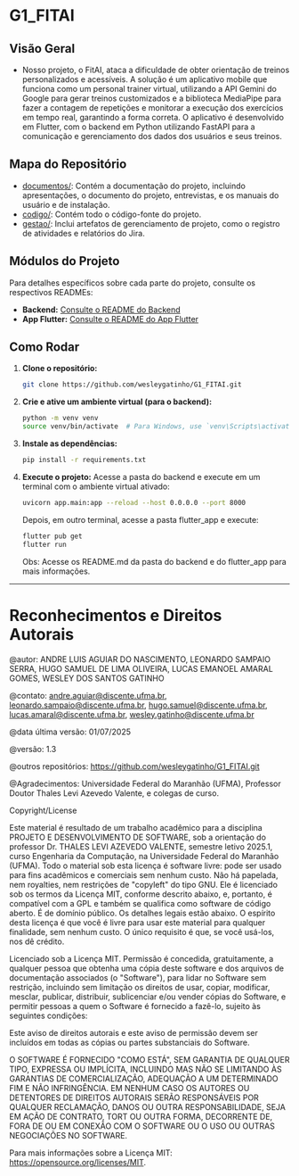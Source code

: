 # G1_FITAI

## Visão Geral

* Nosso projeto, o FitAI, ataca a dificuldade de obter orientação de treinos personalizados e acessíveis. A solução é um aplicativo mobile que funciona como um personal trainer virtual, utilizando a API Gemini do Google para gerar treinos customizados e a biblioteca MediaPipe para fazer a contagem de repetições e monitorar a execução dos exercícios em tempo real, garantindo a forma correta. O aplicativo é desenvolvido em Flutter, com o backend em Python utilizando FastAPI para a comunicação e gerenciamento dos dados dos usuários e seus treinos.

## Mapa do Repositório

* [documentos/](https://github.com/wesleygatinho/G1_FITAI/tree/main/Documentos): Contém a documentação do projeto, incluindo apresentações, o documento do projeto, entrevistas, e os manuais do usuário e de instalação.
* [codigo/](https://github.com/wesleygatinho/G1_FITAI/tree/main/Codigos): Contém todo o código-fonte do projeto.
* [gestao/](https://github.com/wesleygatinho/G1_FITAI/tree/main/gestao): Inclui artefatos de gerenciamento de projeto, como o registro de atividades e relatórios do Jira.

## Módulos do Projeto

Para detalhes específicos sobre cada parte do projeto, consulte os respectivos READMEs:

* **Backend:** [Consulte o README do Backend](https://github.com/wesleygatinho/G1_FITAI/blob/main/Codigos/backend/README.md)
* **App Flutter:** [Consulte o README do App Flutter](https://github.com/wesleygatinho/G1_FITAI/blob/main/Codigos/flutter_app/README.md)

## Como Rodar

1.  **Clone o repositório:**
    ```bash
    git clone https://github.com/wesleygatinho/G1_FITAI.git
    ```
2.  **Crie e ative um ambiente virtual (para o backend):**
    ```bash
    python -m venv venv
    source venv/bin/activate  # Para Windows, use `venv\Scripts\activate`
    ```
3.  **Instale as dependências:**
    ```bash
    pip install -r requirements.txt
    ```
4.  **Execute o projeto:**
    Acesse a pasta do backend e execute em um terminal com o ambiente virtual ativado:

    ```bash
    uvicorn app.main:app --reload --host 0.0.0.0 --port 8000
    ```

    Depois, em outro terminal, acesse a pasta flutter_app e execute:
    ```bash
    flutter pub get
    flutter run
    ```

    Obs: Acesse os README.md da pasta do backend e do flutter_app para mais informações.

---

# Reconhecimentos e Direitos Autorais
 
@autor: ANDRE LUIS AGUIAR DO NASCIMENTO, LEONARDO SAMPAIO SERRA, HUGO SAMUEL DE LIMA OLIVEIRA, LUCAS EMANOEL AMARAL GOMES, WESLEY DOS SANTOS GATINHO

@contato: andre.aguiar@discente.ufma.br, leonardo.sampaio@discente.ufma.br, hugo.samuel@discente.ufma.br, lucas.amaral@discente.ufma.br, wesley.gatinho@discente.ufma.br

@data última versão: 01/07/2025

@versão: 1.3

@outros repositórios: https://github.com/wesleygatinho/G1_FITAI.git

@Agradecimentos: Universidade Federal do Maranhão (UFMA), Professor Doutor Thales Levi Azevedo Valente, e colegas de curso.
 
Copyright/License
 
Este material é resultado de um trabalho acadêmico para a disciplina PROJETO E DESENVOLVIMENTO DE SOFTWARE, sob a orientação do professor Dr. THALES LEVI AZEVEDO VALENTE, semestre letivo 2025.1, curso Engenharia da Computação, na Universidade Federal do Maranhão (UFMA). Todo o material sob esta licença é software livre: pode ser usado para fins acadêmicos e comerciais sem nenhum custo. Não há papelada, nem royalties, nem restrições de "copyleft" do tipo GNU. Ele é licenciado sob os termos da Licença MIT, conforme descrito abaixo, e, portanto, é compatível com a GPL e também se qualifica como software de código aberto. É de domínio público. Os detalhes legais estão abaixo. O espírito desta licença é que você é livre para usar este material para qualquer finalidade, sem nenhum custo. O único requisito é que, se você usá-los, nos dê crédito.
 
Licenciado sob a Licença MIT. Permissão é concedida, gratuitamente, a qualquer pessoa que obtenha uma cópia deste software e dos arquivos de documentação associados (o "Software"), para lidar no Software sem restrição, incluindo sem limitação os direitos de usar, copiar, modificar, mesclar, publicar, distribuir, sublicenciar e/ou vender cópias do Software, e permitir pessoas a quem o Software é fornecido a fazê-lo, sujeito às seguintes condições:
 
Este aviso de direitos autorais e este aviso de permissão devem ser incluídos em todas as cópias ou partes substanciais do Software.
 
O SOFTWARE É FORNECIDO "COMO ESTÁ", SEM GARANTIA DE QUALQUER TIPO, EXPRESSA OU IMPLÍCITA, INCLUINDO MAS NÃO SE LIMITANDO ÀS GARANTIAS DE COMERCIALIZAÇÃO, ADEQUAÇÃO A UM DETERMINADO FIM E NÃO INFRINGÊNCIA. EM NENHUM CASO OS AUTORES OU DETENTORES DE DIREITOS AUTORAIS SERÃO RESPONSÁVEIS POR QUALQUER RECLAMAÇÃO, DANOS OU OUTRA RESPONSABILIDADE, SEJA EM AÇÃO DE CONTRATO, TORT OU OUTRA FORMA, DECORRENTE DE, FORA DE OU EM CONEXÃO COM O SOFTWARE OU O USO OU OUTRAS NEGOCIAÇÕES NO SOFTWARE.

Para mais informações sobre a Licença MIT: https://opensource.org/licenses/MIT.